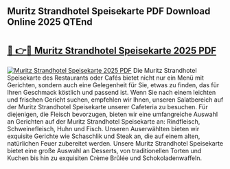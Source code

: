 ## Muritz Strandhotel Speisekarte PDF Download Online 2025 QTEnd

# <h2><a href="http://gcc77g1.nevu.top/?p=Muritz+Strandhotel+Speisekarte">🔗 👉🔴 Muritz Strandhotel Speisekarte 2025 PDF</a></h2>

[![Muritz Strandhotel Speisekarte 2025 PDF](https://i.imgur.com/dBaPXMq.png)](http://gcc77g1.nevu.top/?p=Muritz+Strandhotel+Speisekarte)
Die Muritz Strandhotel Speisekarte des Restaurants oder Cafés bietet nicht nur ein Menü mit Gerichten, sondern auch eine Gelegenheit für Sie, etwas zu finden, das für Ihren Geschmack köstlich und passend ist. Wenn Sie nach einem leichten und frischen Gericht suchen, empfehlen wir Ihnen, unseren Salatbereich auf der Muritz Strandhotel Speisekarte unserer Cafeteria zu besuchen. Für diejenigen, die Fleisch bevorzugen, bieten wir eine umfangreiche Auswahl an Gerichten auf der Muritz Strandhotel Speisekarte an: Rindfleisch, Schweinefleisch, Huhn und Fisch. Unseren Auserwählten bieten wir exquisite Gerichte wie Schaschlik und Steak an, die auf einem alten, natürlichen Feuer zubereitet werden. Unsere Muritz Strandhotel Speisekarte bietet eine große Auswahl an Desserts, von traditionellen Torten und Kuchen bis hin zu exquisiten Crème Brûlée und Schokoladenwaffeln.
